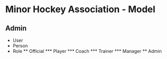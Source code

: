 # Minor Hockey Association - Model

## Admin
* User
* Person
* Role
** Official
*** Player
*** Coach
*** Trainer
*** Manager
** Admin


